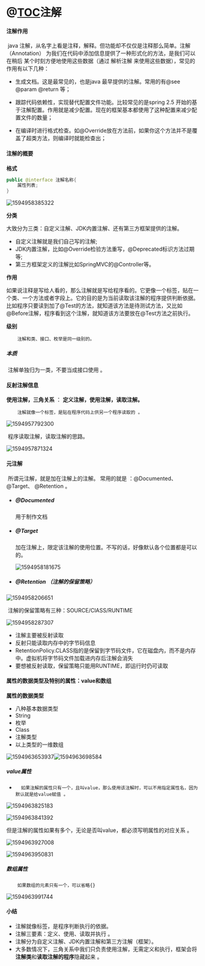# @[TOC](注解)注解

#### 注解作用

​		java 注解，从名字上看是注释，解释。但功能却不仅仅是注释那么简单。注解（Annotation） 为我们在代码中添加信息提供了一种形式化的方法，是我们可以在稍后 某个时刻方便地使用这些数据（通过 解析注解 来使用这些数据），常见的作用有以下几种：

- 生成文档。这是最常见的，也是java 最早提供的注解。常用的有@see @param @return 等；

- 跟踪代码依赖性，实现替代配置文件功能。比较常见的是spring 2.5 开始的基于注解配置。作用就是减少配置。现在的框架基本都使用了这种配置来减少配置文件的数量；

- 在编译时进行格式检查。如@Override放在方法前，如果你这个方法并不是覆盖了超类方法，则编译时就能检查出；

  

#### **注解的概要**

 **格式** 

```java
public @interface 注解名称{
    属性列表;
}
```

![1594958385322](E:\Learn\javaLearn\javaDoc\注解.assets\1594958385322.png)

 **分类** 

大致分为三类：自定义注解、JDK内置注解、还有第三方框架提供的注解。

- 自定义注解就是我们自己写的注解;
- JDK内置注解，比如@Override检验方法重写，@Deprecated标识方法过期等;
- 第三方框架定义的注解比如SpringMVC的@Controller等。

 **作用** 

​		 如果说注释是写给人看的，那么注解就是写给程序看的。它更像一个标签，贴在一个类、一个方法或者字段上。它的目的是为当前读取该注解的程序提供判断依据。比如程序只要读到加了@Test的方法，就知道该方法是待测试方法，又比如@Before注解，程序看到这个注解，就知道该方法要放在@Test方法之前执行。 

 **级别** 

 		注解和类、接口、枚举是同一级别的。 

##### **本质**

​		 注解单独归为一类，不要当成接口使用 。



#### **反射注解信息**

 **使用注解，三角关系** ： **定义注解，使用注解，读取注解。** 

 		注解就像一个标签，是贴在程序代码上供另一个程序读取的 。

![1594957792300](E:\Learn\javaLearn\javaDoc\注解.assets\1594957792300.png)

​			 程序读取注解，读取注解的思路。 

![1594957871324](E:\Learn\javaLearn\javaDoc\注解.assets\1594957871324.png)

#### **元注解**

​		 所谓元注解，就是加在注解上的注解。  常用的就是 ：@Documented、@Target、 @Retention 。

- ##### @Documented

  用于制作文档 

- ##### @Target

   加在注解上，限定该注解的使用位置。不写的话，好像默认各个位置都是可以的。 

  ![1594958181675](E:\Learn\javaLearn\javaDoc\注解.assets\1594958181675.png)

- #####  @Retention （注解的保留策略）

![1594958206651](E:\Learn\javaLearn\javaDoc\注解.assets\1594958206651.png)

​		 注解的保留策略有三种：SOURCE/ClASS/RUNTIME 

![1594958287307](E:\Learn\javaLearn\javaDoc\注解.assets\1594958287307.png)

- 注解主要被反射读取
- 反射只能读取内存中的字节码信息
- RetentionPolicy.CLASS指的是保留到字节码文件，它在磁盘内，而不是内存中。虚拟机将字节码文件加载进内存后注解会消失
- 要想被反射读取，保留策略只能用RUNTIME，即运行时仍可读取

#### **属性的数据类型及特别的属性：value和数组**

 **属性的数据类型** 

- 八种基本数据类型
- String
- 枚举
- Class
- 注解类型
- 以上类型的一维数组

![1594963653937](E:\Learn\javaLearn\javaDoc\注解.assets\1594963653937.png)![1594963698584](E:\Learn\javaLearn\javaDoc\注解.assets\1594963698584.png)

##### **value属性**

-  		如果注解的属性只有一个，且叫value，那么使用该注解时，可以不用指定属性名，因为默认就是给value赋值 。

![1594963825183](E:\Learn\javaLearn\javaDoc\注解.assets\1594963825183.png)

![1594963841392](E:\Learn\javaLearn\javaDoc\注解.assets\1594963841392.png)

 但是注解的属性如果有多个，无论是否叫value，都必须写明属性的对应关系 。

![1594963927008](E:\Learn\javaLearn\javaDoc\注解.assets\1594963927008.png)

![1594963950831](E:\Learn\javaLearn\javaDoc\注解.assets\1594963950831.png)

#####  **数组属性** 

 		如果数组的元素只有一个，可以省略{} 

![1594963991744](E:\Learn\javaLearn\javaDoc\注解.assets\1594963991744.png)

####  小结 

-  注解就像标签，是程序判断执行的依据。 
-  注解三要素：定义、使用、读取并执行 。
-  注解分为自定义注解、JDK内置注解和第三方注解（框架）。 
-  大多数情况下，三角关系中我们只负责使用注解，无需定义和执行，框架会将**注解类**和**读取注解的程序**隐藏起来 。